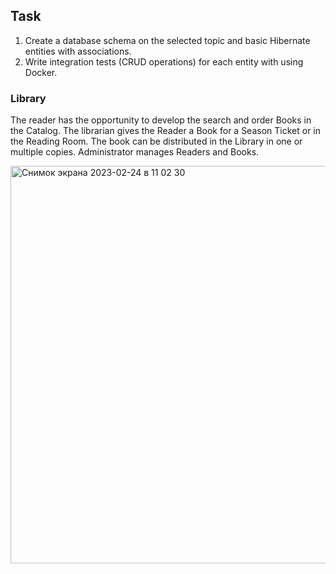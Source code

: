 ## **Task** 
1. Create a database schema on the selected topic and basic Hibernate entities with associations.
2. Write integration tests (CRUD operations) for each entity with using Docker.

### **Library** 
The reader has the opportunity to develop the search and order Books in the Catalog. The librarian gives the Reader a Book for a Season Ticket or in the Reading Room. The book can be distributed in the Library in one or multiple copies. Administrator manages Readers and Books.


<img width="636" alt="Снимок экрана 2023-02-24 в 11 02 30" src="https://user-images.githubusercontent.com/72652915/221137057-500623fe-615a-4e52-8472-f402cd79346b.png">
